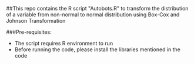 ##This repo contains the R script "Autobots.R" to transform the distribution of a variable from non-normal to normal distribution using Box-Cox and Johnson Transformation

###Pre-requisites:
+ The script requires R environment to run
+ Before running the code, please install the libraries mentioned in the code
